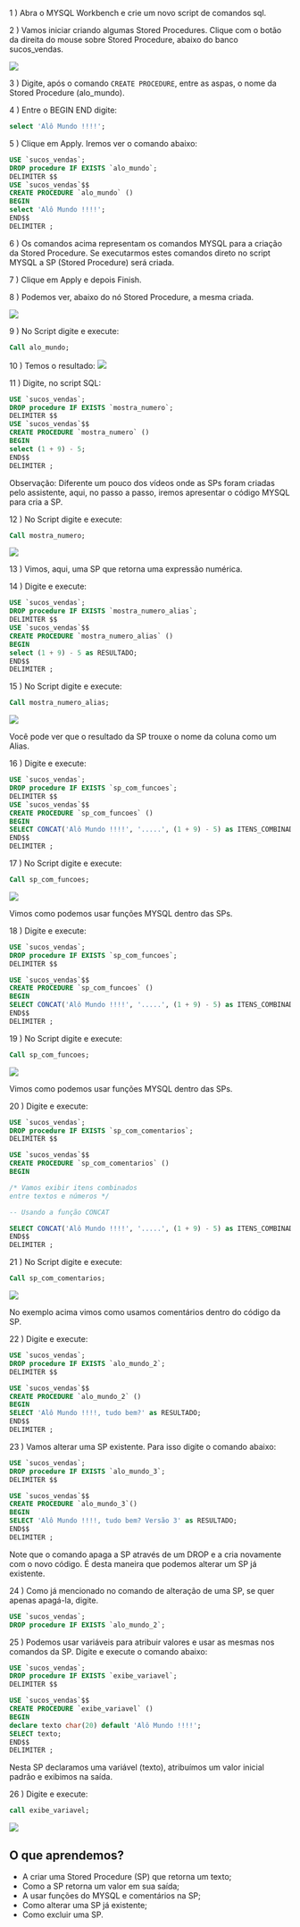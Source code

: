 1 ) Abra o MYSQL Workbench e crie um novo script de comandos sql.

2 ) Vamos iniciar criando algumas Stored Procedures. Clique com o botão da direita do mouse sobre Stored Procedure, abaixo do banco sucos_vendas.

![](https://cdn3.gnarususercontent.com.br/1223-mysqlproceduresefuncions/02/0.png)

3 ) Digite, após o comando <code>CREATE PROCEDURE</code>, entre as aspas, o nome da Stored Procedure (alo_mundo).

4 ) Entre o BEGIN END digite:
````sql
select 'Alô Mundo !!!!';
````

5 ) Clique em Apply. Iremos ver o comando abaixo:
````sql
USE `sucos_vendas`;
DROP procedure IF EXISTS `alo_mundo`;
DELIMITER $$
USE `sucos_vendas`$$
CREATE PROCEDURE `alo_mundo` ()
BEGIN
select 'Alô Mundo !!!!';
END$$
DELIMITER ;
````

6 ) Os comandos acima representam os comandos MYSQL para a criação da Stored Procedure. Se executarmos estes comandos direto no script MYSQL a SP (Stored Procedure) será criada.

7 ) Clique em Apply e depois Finish.

8 ) Podemos ver, abaixo do nó Stored Procedure, a mesma criada.

![](https://cdn3.gnarususercontent.com.br/1223-mysqlproceduresefuncions/02/1.png)

9 ) No Script digite e execute:
````sql
Call alo_mundo;
````

10 ) Temos o resultado:
![](https://cdn3.gnarususercontent.com.br/1223-mysqlproceduresefuncions/02/2.png)

11 ) Digite, no script SQL:
````sql
USE `sucos_vendas`;
DROP procedure IF EXISTS `mostra_numero`;
DELIMITER $$
USE `sucos_vendas`$$
CREATE PROCEDURE `mostra_numero` ()
BEGIN
select (1 + 9) - 5;
END$$
DELIMITER ;
````

Observação: Diferente um pouco dos vídeos onde as SPs foram criadas pelo assistente, aqui, no passo a passo, iremos apresentar o código MYSQL para cria a SP.

12 ) No Script digite e execute:
````sql
Call mostra_numero;
````
![](https://cdn3.gnarususercontent.com.br/1223-mysqlproceduresefuncions/02/3.png)

13 ) Vimos, aqui, uma SP que retorna uma expressão numérica.

14 ) Digite e execute:
````sql
USE `sucos_vendas`;
DROP procedure IF EXISTS `mostra_numero_alias`;
DELIMITER $$
USE `sucos_vendas`$$
CREATE PROCEDURE `mostra_numero_alias` ()
BEGIN
select (1 + 9) - 5 as RESULTADO;
END$$
DELIMITER ;
````

15 ) No Script digite e execute:
````sql
Call mostra_numero_alias;
````

![](https://cdn3.gnarususercontent.com.br/1223-mysqlproceduresefuncions/02/4.png)

Você pode ver que o resultado da SP trouxe o nome da coluna como um Alias.

16 ) Digite e execute:
````sql
USE `sucos_vendas`;
DROP procedure IF EXISTS `sp_com_funcoes`;
DELIMITER $$
USE `sucos_vendas`$$
CREATE PROCEDURE `sp_com_funcoes` ()
BEGIN
SELECT CONCAT('Alô Mundo !!!!', '.....', (1 + 9) - 5) as ITENS_COMBINADOS;
END$$
DELIMITER ;
````

17 ) No Script digite e execute:
````sql
Call sp_com_funcoes;
````
![](https://cdn3.gnarususercontent.com.br/1223-mysqlproceduresefuncions/02/5.png)

Vimos como podemos usar funções MYSQL dentro das SPs.

18 ) Digite e execute:
````sql
USE `sucos_vendas`;
DROP procedure IF EXISTS `sp_com_funcoes`;
DELIMITER $$

USE `sucos_vendas`$$
CREATE PROCEDURE `sp_com_funcoes` ()
BEGIN
SELECT CONCAT('Alô Mundo !!!!', '.....', (1 + 9) - 5) as ITENS_COMBINADOS;
END$$
DELIMITER ;
````

19 ) No Script digite e execute:
````sql
Call sp_com_funcoes;
````
![](https://cdn3.gnarususercontent.com.br/1223-mysqlproceduresefuncions/02/6.png)

Vimos como podemos usar funções MYSQL dentro das SPs.

20 ) Digite e execute:
````sql
USE `sucos_vendas`;
DROP procedure IF EXISTS `sp_com_comentarios`;
DELIMITER $$

USE `sucos_vendas`$$
CREATE PROCEDURE `sp_com_comentarios` ()
BEGIN

/* Vamos exibir itens combinados
entre textos e números */

-- Usando a função CONCAT

SELECT CONCAT('Alô Mundo !!!!', '.....', (1 + 9) - 5) as ITENS_COMBINADOS;
END$$
DELIMITER ;
````

21 ) No Script digite e execute:
````sql
Call sp_com_comentarios;
````
![](https://cdn3.gnarususercontent.com.br/1223-mysqlproceduresefuncions/02/7.png)

No exemplo acima vimos como usamos comentários dentro do código da SP.

22 ) Digite e execute:
````sql
USE `sucos_vendas`;
DROP procedure IF EXISTS `alo_mundo_2`;
DELIMITER $$

USE `sucos_vendas`$$
CREATE PROCEDURE `alo_mundo_2` ()
BEGIN
SELECT 'Alô Mundo !!!!, tudo bem?' as RESULTADO;
END$$
DELIMITER ;
````

23 ) Vamos alterar uma SP existente. Para isso digite o comando abaixo:
````sql
USE `sucos_vendas`;
DROP procedure IF EXISTS `alo_mundo_3`;
DELIMITER $$

USE `sucos_vendas`$$
CREATE PROCEDURE `alo_mundo_3`()
BEGIN
SELECT 'Alô Mundo !!!!, tudo bem? Versão 3' as RESULTADO;
END$$
DELIMITER ;
````

Note que o comando apaga a SP através de um DROP e a cria novamente com o novo código. É desta maneira que podemos alterar um SP já existente.

24 ) Como já mencionado no comando de alteração de uma SP, se quer apenas apagá-la, digite.
````sql
USE `sucos_vendas`;
DROP procedure IF EXISTS `alo_mundo_2`;
````

25 ) Podemos usar variáveis para atribuir valores e usar as mesmas nos comandos da SP. Digite e execute o comando abaixo:
````sql
USE `sucos_vendas`;
DROP procedure IF EXISTS `exibe_variavel`;
DELIMITER $$

USE `sucos_vendas`$$
CREATE PROCEDURE `exibe_variavel` ()
BEGIN
declare texto char(20) default 'Alô Mundo !!!!';
SELECT texto;
END$$
DELIMITER ;
````

Nesta SP declaramos uma variável (texto), atribuímos um valor inicial padrão e exibimos na saída.

26 ) Digite e execute:
````sql
call exibe_variavel;
````
![](https://cdn3.gnarususercontent.com.br/1223-mysqlproceduresefuncions/02/8.png)


## O que aprendemos?

- A criar uma Stored Procedure (SP) que retorna um texto;
- Como a SP retorna um valor em sua saída;
- A usar funções do MYSQL e comentários na SP;
- Como alterar uma SP já existente;
- Como excluir uma SP.